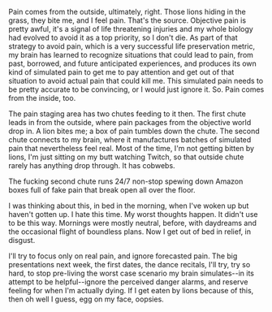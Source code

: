 Pain comes from the outside, ultimately, right. Those lions hiding in the grass, they bite me, and I feel pain. That's the source. Objective pain is pretty awful, it's a signal of life threatening injuries and my whole biology had evolved to avoid it as a top priority, so I don't die. As part of that strategy to avoid pain, which is a very successful life preservation metric, my brain has learned to recognize situations that could lead to pain, from past, borrowed, and future anticipated experiences, and produces its own kind of simulated pain to get me to pay attention and get out of that situation to avoid actual pain that could kill me. This simulated pain needs to be pretty accurate to be convincing, or I would just ignore it. So. Pain comes from the inside, too.

The pain staging area has two chutes feeding to it then. The first chute leads in from the outside, where pain packages from the objective world drop in. A lion bites me; a box of pain tumbles down the chute. The second chute connects to my brain, where it manufactures batches of simulated pain that nevertheless feel real. Most of the time, I'm not getting bitten by lions, I'm just sitting on my butt watching Twitch, so that outside chute rarely has anything drop through. It has cobwebs.

The fucking second chute runs 24/7 non-stop spewing down Amazon boxes full of fake pain that break open all over the floor.

I was thinking about this, in bed in the morning, when I've woken up but haven't gotten up. I hate this time. My worst thoughts happen. It didn't use to be this way. Mornings were mostly neutral, before, with daydreams and the occasional flight of boundless plans. Now I get out of bed in relief, in disgust.

I'll try to focus only on real pain, and ignore forecasted pain. The big presentations next week, the first dates, the dance recitals, I'll try, try so hard, to stop pre-living the worst case scenario my brain simulates--in its attempt to be helpful--ignore the perceived danger alarms, and reserve feeling for when I'm actually dying. If I get eaten by lions because of this, then oh well I guess, egg on my face, oopsies.
